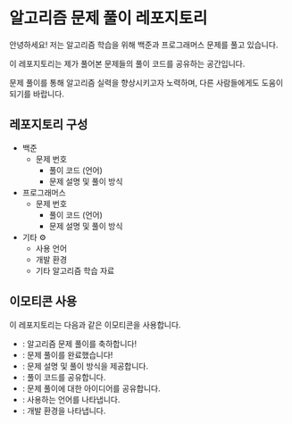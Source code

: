 # 알고리즘 문제 풀이 레포지토리 

안녕하세요! 저는 알고리즘 학습을 위해 백준과 프로그래머스 문제를 풀고 있습니다. 

이 레포지토리는 제가 풀어본 문제들의 풀이 코드를 공유하는 공간입니다. 

문제 풀이를 통해 알고리즘 실력을 향상시키고자 노력하며, 다른 사람들에게도 도움이 되기를 바랍니다. 

## 레포지토리 구성 

* 백준 
    * 문제 번호 
        * 풀이 코드 (언어) 
        * 문제 설명 및 풀이 방식 
* 프로그래머스 ‍
    * 문제 번호 
        * 풀이 코드 (언어) 
        * 문제 설명 및 풀이 방식 
* 기타 ⚙️
    * 사용 언어 
    * 개발 환경 ️
    * 기타 알고리즘 학습 자료 

## 이모티콘 사용 

이 레포지토리는 다음과 같은 이모티콘을 사용합니다.

* : 알고리즘 문제 풀이를 축하합니다!
* : 문제 풀이를 완료했습니다!
* : 문제 설명 및 풀이 방식을 제공합니다.
* : 풀이 코드를 공유합니다.
* : 문제 풀이에 대한 아이디어를 공유합니다.
* : 사용하는 언어를 나타냅니다.
* ️: 개발 환경을 나타냅니다.
